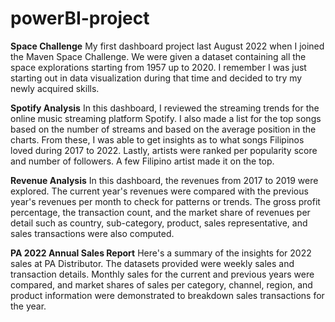 # powerBI-project

**Space Challenge**
My first dashboard project last August 2022 when I joined the Maven Space Challenge.
We were given a dataset containing all the space explorations starting from 1957 up to 2020.
I remember I was just starting out in data visualization during that time and decided to try my newly acquired skills.

**Spotify Analysis**
In this dashboard, I reviewed the streaming trends for the online music streaming platform Spotify. I also made a list for the top songs based on the number of streams and based on the average position in the charts. From these, I was able to get insights as to what songs Filipinos loved during 2017 to 2022. Lastly, artists were ranked per popularity score and number of followers. A few Filipino artist made it on the top.

**Revenue Analysis**
In this dashboard, the revenues from 2017 to 2019 were explored. The current year's revenues were compared with the previous year's revenues per month to check for patterns or trends. The gross profit percentage, the transaction count, and the market share of revenues per detail such as country, sub-category, product, sales representative, and sales transactions were also computed.

**PA 2022 Annual Sales Report**
Here's a summary of the insights for 2022 sales at PA Distributor. The datasets provided were weekly sales and transaction details. Monthly sales for the current and previous years were compared, and market shares of sales per category, channel, region, and product information were demonstrated to breakdown sales transactions for the year.
